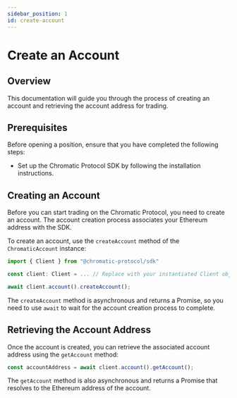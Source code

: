 ```yaml
---
sidebar_position: 1
id: create-account
---
```


# Create an Account

## Overview

This documentation will guide you through the process of creating an account and retrieving the account address for trading.

## Prerequisites

Before opening a position, ensure that you have completed the following steps:

- Set up the Chromatic Protocol SDK by following the installation instructions.

## Creating an Account

Before you can start trading on the Chromatic Protocol, you need to create an account. The account creation process associates your Ethereum address with the SDK.

To create an account, use the `createAccount` method of the `ChromaticAccount` instance:

```typescript
import { Client } from "@chromatic-protocol/sdk"

const client: Client = ... // Replace with your instantiated Client object

await client.account().createAccount();
```

The `createAccount` method is asynchronous and returns a Promise, so you need to use `await` to wait for the account creation process to complete.

## Retrieving the Account Address

Once the account is created, you can retrieve the associated account address using the `getAccount` method:

```typescript
const accountAddress = await client.account().getAccount();
```

The `getAccount` method is also asynchronous and returns a Promise that resolves to the Ethereum address of the account.
